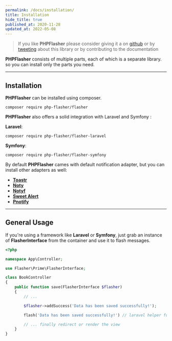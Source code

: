```yaml
---
permalink: /docs/installation/
title: Installation
hide_title: true
published_at: 2020-11-28
updated_at: 2022-05-08
---
```


> If you like **<span class="text-indigo-900">PHP<span class="text-indigo-500">Flasher</span></span>** please consider giving it a <i class="fa-duotone fa-star text-yellow-700"></i> on <a href="https://github.com/php-flasher/php-flasher">github</a> or by <a href="https://twitter.com/yoeunes/status/1446792536090161153">tweeting</a> about this library or by contributing to the documentation <i class="fa-solid fa-heart text-red-600"></i>

**<span class="text-indigo-900">PHP<span class="text-indigo-500">Flasher</span></span>** consists of multiple parts, each of which is a separate library.
so you can install only the parts you need.

---

## <i class="fa-duotone fa-list-radio"></i> Installation

**<span class="text-indigo-900">PHP<span class="text-indigo-500">Flasher</span></span>** can be installed using composer.

```shell
composer require php-flasher/flasher
```

**<span class="text-indigo-900">PHP<span class="text-indigo-500">Flasher</span></span>** also offers a solid integration
with <i class="fa-brands fa-laravel text-red-900"></i> Laravel and <i class="fa-brands fa-symfony text-black"></i> Symfony :

**<i class="fa-brands fa-laravel text-red-900 fa-lg"></i> Laravel**:
```shell
composer require php-flasher/flasher-laravel
```

**<i class="fa-brands fa-symfony text-black fa-lg"></i> Symfony**:
```shell
composer require php-flasher/flasher-symfony
```

By default **<span class="text-indigo-900">PHP<span class="text-indigo-500">Flasher</span></span>** cames with default notification adapter, but you can install other adapters as well:

* **[Toastr](/docs/adapter/toastr/)**
* **[Noty](/docs/adapter/noty/)**
* **[Notyf](/docs/adapter/notyf/)**
* **[Sweet Alert](/docs/adapter/sweetalert/)**
* **[Pnotify](/docs/adapter/pnotify/)**

---

## <i class="fa-duotone fa-list-radio"></i> General Usage

If you're using a framework like <i class="fa-brands fa-laravel text-red-900"></i> __Laravel__ or <i class="fa-brands fa-symfony text-black"></i> __Symfony__, just grab an instance of __FlasherInterface__ from the
container and use it to flash messages.

```php
<?php

namespace App\Controller;

use Flasher\Prime\FlasherInterface;

class BookController
{
    public function save(FlasherInterface $flasher)
    {
        // ...

        $flasher->addSuccess('Data has been saved successfully!');

        flash('Data has been saved successfully!') // laravel helper function

        // ... finally redirect or render the view
    }
}
```
